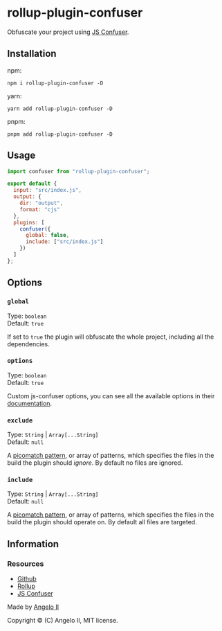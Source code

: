 # rollup-plugin-confuser

Obfuscate your project using [JS Confuser](https://github.com/MichaelXF/js-confuser).

## Installation

npm:

```console
npm i rollup-plugin-confuser -D
```

yarn:

```console
yarn add rollup-plugin-confuser -D
```

pnpm:

```console
pnpm add rollup-plugin-confuser -D
```

## Usage

```js
import confuser from "rollup-plugin-confuser";

export default {
  input: "src/index.js",
  output: {
    dir: "output",
    format: "cjs"
  },
  plugins: [
    confuser({
      global: false,
      include: ["src/index.js"]
    })
  ]
};
```

## Options

### `global`

Type: `boolean` <br>
Default: `true`

If set to `true` the plugin will obfuscate the whole project, including all the dependencies.

### `options`

Type: `boolean` <br>
Default: `true`

Custom js-confuser options, you can see all the available options in their [documentation](https://github.com/MichaelXF/js-confuser#options).

### `exclude`

Type: `String` | `Array[...String]`<br>
Default: `null`

A [picomatch pattern](https://github.com/micromatch/picomatch), or array of patterns, which specifies the files in the build the plugin should _ignore_. By default no files are ignored.

### `include`

Type: `String` | `Array[...String]`<br>
Default: `null`

A [picomatch pattern](https://github.com/micromatch/picomatch), or array of patterns, which specifies the files in the build the plugin should operate on. By default all files are targeted.

## Information

### Resources

- [Github](https://github.com/AngeloCore/rollup-plugin-confuser)
- [Rollup](https://rollupjs.org/)
- [JS Confuser](https://github.com/MichaelXF/js-confuser)

Made by [Angelo II](https://github.com/AngeloCore)

Copyright © (C) Angelo II, MIT license.

